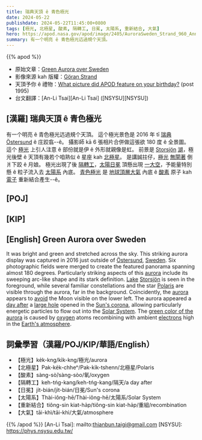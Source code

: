 ```yaml
---
title: 瑞典天頂 ê 青色極光
date: 2024-05-22
publishdate: 2024-05-22T11:45:00+0800
tags: [極光, 北極星, 酸素, 隔轉工, 日冕, 太陽系, 重新結合, 大氣]
hero: https://apod.nasa.gov/apod/image/2405/AuroraSweden_Strand_960_Annotated.jpg
summary: 有一个明亮 ê 青色極光迒過規个天頂。
---
```


{{% apod %}}

- 原始文章：[Green Aurora over Sweden](https://apod.nasa.gov/apod/ap240522.html)
- 影像來源 kah 版權：[Göran Strand](http://www.astrofotografen.se/)
- 天頂予你 ê 禮物：[What picture did APOD feature on your birthday?](https://apod.nasa.gov/apod/calendar/allyears.html) (post 1995)
- 台文翻譯：[An-Li Tsai][An-Li Tsai] ([NSYSU][NSYSU])

## [漢羅] 瑞典天頂 ê 青色極光
有一个明亮 ê 青色極光迒過規个天頂。
這个極光景色是 2016 年 tī [瑞典][Sweden] [Östersund][Östersund] ê 庄跤翕--ê。
攝影師 kā 6 張相片合併做這張欲 180 度 ê 全景圖。
這个 [極光][aurora 1] 上引人注意 ê 部份就是伊 ê 外形就親像是虹。
前景是 [Storsjön][Storsjön] [湖][Lake]，極光後壁 ê 天頂有幾若个咱熟似 ê 星座 kah [北極星][Polaris]。
是講誠拄仔，[極光][aurora 2] [無閘著][avoid] 倒爿下跤 ê 月娘。
極光出現了後 [隔轉工][day after]，[太陽日冕][Sun's corona] 頂懸出現 [一大空][large hole]，予能量特別懸 ê 粒子流入去 [太陽系][Solar System] 內底。
[青色極光][green color of the aurora] 是 [地球頂層大氣][Earth's atmosphere] 內底 ê [酸素][oxygen] 原子 kah [電子][electrons] 重新結合產生--ê。

## [POJ] 

## [KIP] 

## [English] Green Aurora over Sweden
It was bright and green and stretched across the sky.
This striking aurora display was captured in 2016 just outside of [Östersund][Östersund], [Sweden][Sweden].
Six photographic fields were merged to create the featured panorama spanning almost 180 degrees.
Particularly striking aspects of this [aurora][aurora 1] include its sweeping arc-like shape and its stark definition.
[Lake][Lake] [Storsjön][Storsjön] is seen in the foreground, while several familiar constellations and the star [Polaris][Polaris] are visible through the aurora, far in the background.
Coincidently, the [aurora][aurora 2] appears to [avoid][avoid] the Moon visible on the lower left.
The aurora appeared a [day after][day after] a [large hole][large hole] opened in the [Sun's corona][Sun's corona], allowing particularly energetic particles to flow out into the [Solar System][Solar System].
The [green color of the aurora][green color of the aurora] is caused by [oxygen][oxygen] atoms recombining with ambient [electrons][electrons] high in the [Earth's atmosphere][Earth's atmosphere].

## 詞彙學習（漢羅/POJ/KIP/華語/English）
- 【極光】ke̍k-kng/ki̍k-kng/極光/aurora
- 【北極星】Pak-ke̍k-chheⁿ/Pak-ki̍k-tshenn/北極星/Polaris
- 【酸素】sàng-sò͘/sàng-sòo/氧/oxygen
- 【隔轉工】keh-tńg-kang/keh-tńg-kang/隔天/a day after
- 【日冕】ji̍t-bián/ji̍t-bián/日冕/Sun's corona
- 【太陽系】Thài-iông-hē/Thài-iông-hē/太陽系/Solar System
- 【重新結合】tiông-sin kiat-ha̍p/tiông-sin kiat-ha̍p/重組/recombination
- 【大氣】tāi-khì/tāi-khì/大氣/atmosphere

{{% /apod %}}
[An-Li Tsai]: mailto:thianbun.taigi@gmail.com
[NSYSU]: https://phys.nsysu.edu.tw/

[copyright]: https://apod.nasa.gov/apod/fap/lib/about_apod.html#srapply
[License3]: https://creativecommons.org/licenses/by/3.0/
[License2]:https://creativecommons.org/licenses/by-nc-nd/2.0/

[Östersund]:https://youtu.be/E0z1BqhtyLA
[Sweden]:https://en.wikipedia.org/wiki/Sweden
[aurora 1]:https://spaceplace.nasa.gov/aurora/
[Lake]:https://en.wikipedia.org/wiki/Storsj%C3%B6n
[Storsjön]:https://www.youtube.com/watch?v=1KqryCRpT_s
[Polaris]:https://apod.nasa.gov/apod/ap240522.htmlap150602.html
[aurora 2]:https://www.youtube.com/watch?v=rMfUVfjHnKc
[avoid]:https://img.buzzfeed.com/buzzfeed-static/static/2019-11/18/19/asset/fa34aa54b531/sub-buzz-8699-1574104451-1.jpg
[day after]:https://spaceweather.com/archive.php?view=1&day=12&month=04&year=2016
[large hole]:https://solarscience.msfc.nasa.gov/feature3.shtml
[Sun's corona]:https://apod.nasa.gov/apod/ap240522.htmlap170920.html
[Solar System]:https://apod.nasa.gov/apod/ap240522.htmlap190520.html
[green color of the aurora]:https://www.webexhibits.org/causesofcolor/4D.html
[oxygen]:https://periodic.lanl.gov/8.shtml
[electrons]:https://pwg.gsfc.nasa.gov/Education/whelect.html
[Earth's atmosphere]:https://www.nasa.gov/image-article/earths-atmospheric-layers-3/
